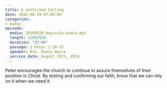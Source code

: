 ```yaml
---
title: A Confirmed Calling
date: 2016-08-29 07:00:00
categories:
- Audio
episode:
  media: 20160828-bayvista-audio.mp3
  length: 11092928
  duration: "37:06"
  passage: 2 Peter 1:10-15
  speaker: Bro. Danny Nance
  service_date: August 28th, 2016
---
```

Peter encourages the church to continue to assure themselves of their position in Christ. By testing and confirming our faith,  know that we can rely on it when we need it.